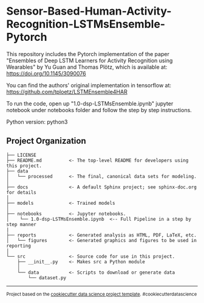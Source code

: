 Sensor-Based-Human-Activity-Recognition-LSTMsEnsemble-Pytorch
==============================

This repository includes the Pytorch implementation of the paper "Ensembles of Deep LSTM Learners for Activity Recognition using Wearables" by Yu Guan and Thomas Plötz, which is available at: https://doi.org/10.1145/3090076

You can find the authors' original implementation in tensorflow at: https://github.com/tploetz/LSTMEnsemble4HAR

To run the code, open up "1.0-dsp-LSTMsEnsemble.ipynb" jupyter notebook under notebooks folder and follow the step by step instructions.

Python version: python3

Project Organization
------------

    ├── LICENSE
    ├── README.md          <- The top-level README for developers using this project.
    ├── data     
    │   └── processed      <- The final, canonical data sets for modeling.
    │
    ├── docs               <- A default Sphinx project; see sphinx-doc.org for details
    │
    ├── models             <- Trained models
    │
    ├── notebooks          <- Jupyter notebooks. 
    │    └── 1.0-dsp-LSTMsEnsemble.ipynb  <-- Full Pipeline in a step by step manner                   
    |
    ├── reports            <- Generated analysis as HTML, PDF, LaTeX, etc.
    │   └── figures        <- Generated graphics and figures to be used in reporting
    │                       
    └── src                <- Source code for use in this project.
        ├── __init__.py    <- Makes src a Python module
        │
        └── data           <- Scripts to download or generate data
            └── dataset.py      
   
--------

<p><small>Project based on the <a target="_blank" href="https://drivendata.github.io/cookiecutter-data-science/">cookiecutter data science project template</a>. #cookiecutterdatascience</small></p>

